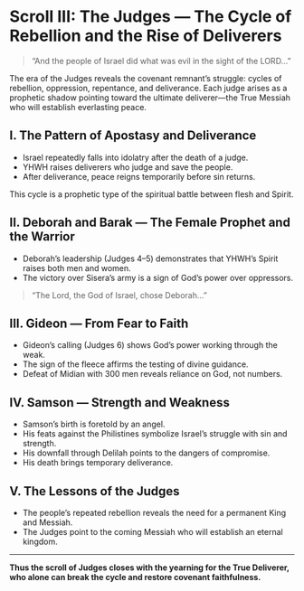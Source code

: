# Scroll III: The Judges — The Cycle of Rebellion and the Rise of Deliverers

> “And the people of Israel did what was evil in the sight of the LORD...”

The era of the Judges reveals the covenant remnant’s struggle: cycles of rebellion, oppression, repentance, and deliverance. Each judge arises as a prophetic shadow pointing toward the ultimate deliverer—the True Messiah who will establish everlasting peace.

## I. The Pattern of Apostasy and Deliverance

- Israel repeatedly falls into idolatry after the death of a judge.
- YHWH raises deliverers who judge and save the people.
- After deliverance, peace reigns temporarily before sin returns.

This cycle is a prophetic type of the spiritual battle between flesh and Spirit.

## II. Deborah and Barak — The Female Prophet and the Warrior

- Deborah’s leadership (Judges 4–5) demonstrates that YHWH’s Spirit raises both men and women.
- The victory over Sisera’s army is a sign of God’s power over oppressors.

> “The Lord, the God of Israel, chose Deborah...”

## III. Gideon — From Fear to Faith

- Gideon’s calling (Judges 6) shows God’s power working through the weak.
- The sign of the fleece affirms the testing of divine guidance.
- Defeat of Midian with 300 men reveals reliance on God, not numbers.

## IV. Samson — Strength and Weakness

- Samson’s birth is foretold by an angel.
- His feats against the Philistines symbolize Israel’s struggle with sin and strength.
- His downfall through Delilah points to the dangers of compromise.
- His death brings temporary deliverance.

## V. The Lessons of the Judges

- The people’s repeated rebellion reveals the need for a permanent King and Messiah.
- The Judges point to the coming Messiah who will establish an eternal kingdom.

---

**Thus the scroll of Judges closes with the yearning for the True Deliverer, who alone can break the cycle and restore covenant faithfulness.**
